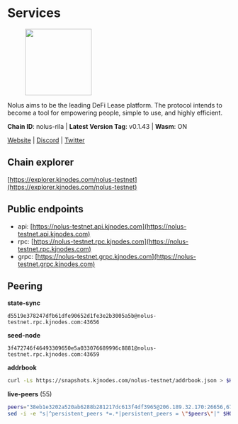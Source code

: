 # Services

<figure><img src="https://raw.githubusercontent.com/kj89/testnet_manuals/main/pingpub/logos/nolus.png" width="150" alt=""><figcaption></figcaption></figure>

Nolus aims to be the leading DeFi Lease platform. The protocol  intends to become a tool for empowering people, simple to use, and highly efficient.

**Chain ID**: nolus-rila | **Latest Version Tag**: v0.1.43 | **Wasm**: ON

[Website](https://www.nolus.io) | [Discord](https://discord.gg/nolus-protocol) | [Twitter](https://twitter.com/NolusProtocol)




## Chain explorer
[https://explorer.kjnodes.com/nolus-testnet](https://explorer.kjnodes.com/nolus-testnet)

## Public endpoints

* api: [https://nolus-testnet.api.kjnodes.com](https://nolus-testnet.api.kjnodes.com)
* rpc: [https://nolus-testnet.rpc.kjnodes.com](https://nolus-testnet.rpc.kjnodes.com)
* grpc: [https://nolus-testnet.grpc.kjnodes.com](https://nolus-testnet.grpc.kjnodes.com)

## Peering

**state-sync**

```text
d5519e378247dfb61dfe90652d1fe3e2b3005a5b@nolus-testnet.rpc.kjnodes.com:43656
```

**seed-node**

```text
3f472746f46493309650e5a033076689996c8881@nolus-testnet.rpc.kjnodes.com:43659
```

**addrbook**
```bash
curl -Ls https://snapshots.kjnodes.com/nolus-testnet/addrbook.json > $HOME/.nolus/config/addrbook.json
```

**live-peers** (55)
```bash
peers="38eb1e3202a520ab6288b281217dc613f4df3965@206.189.32.170:26656,6713492573b74dcdbef9c305b237be9bb3b7fa05@185.208.206.252:26656,2e146ac9281e3797cbe1ad053e5ce6046b972c15@65.109.140.29:37656,7a1fc4d1cc0ffec7db6a2a15496136e62561b162@161.97.146.108:26656,be52cb058e6e402d568807cb0432d940ecd6e4c9@139.99.217.221:26656,8c431676468dbfb80e22cc4bfd3b7ef881a1198e@185.185.82.61:26656,6e6a03770a8c0593788216d0497769e5c24ba5f8@149.102.136.149:36656,b304c5e63fd0f65e04b8f46c27ae4c60bd40c767@185.197.250.141:37656,090de303ce2980f2c14fefc970307bbf66b46606@128.199.157.108:26656,e4b7228ccadf3180e6e323aa4c0c97946ac054dc@65.109.112.20:11134,b046ff8290c046e1792f30c5c57a423bb418a796@161.35.192.231:26656,34042c9bd9a499d6ab2ad5761886c3e591d54931@34.172.55.50:26656,8d85b69ea7175ce0cf6ec7badae239339d6525db@81.0.218.59:26656,e0aac09f3de68abf583b0e3994228ee8bd19d1eb@168.119.124.130:45659,c6e7b095d965209c8d15086c2a173627fb9b29e1@161.97.169.22:26656,d5519e378247dfb61dfe90652d1fe3e2b3005a5b@65.109.68.190:43656,8b0b427b4567a7a66f05fab1146ee97b52ad7958@93.189.30.119:26656,8c385e6c57a0f3d010437fbf4d5fd6db84d73a8d@185.215.165.0:26656,5dcd0731ad7a31bf7a1d5d1743bbb5a42562d446@168.119.226.107:23956,4c70dbb030c7b38e8f16999787074ed5ae33ba0a@94.250.202.17:26656,7e7da58a74edd0b2592a920a9dde9a23aba4aa16@128.199.202.188:26656,c4c5e1301afc9c9b36792bdcd6a74355c42cf0b4@91.107.232.163:26656,33f4b7f56b6708526f0638162f020394de0ce5e9@65.21.229.33:28656,f32aae45f0f5d2d670f05529120dd3a2816d3eef@185.252.233.61:26656,6c7df995fc208bf1e46b247eea141923868d9452@185.144.99.9:26656,64d33df9fe572a1361ed0b405743fd4e1747f2ea@80.241.219.135:26656,f000cd749de3af6d4d8d21e310ee69a61a66ebdb@138.201.204.5:34656,c09d51409ac0461c9c346600c689058d762d7f85@157.230.84.137:26656,a12f0c225332ab006fbc46d58706669bf44f52e0@113.163.195.115:26656,0ca056fbc36b1124939a959fff18c5c035846f08@2.59.156.78:26656,0caa74238bfad2c66b2708a5aa71555e81f95074@159.223.72.87:26656,cdfcaee60fe31b33a32929a3e15d02f8e2508f98@135.181.160.61:31656,5ea269accda92e81817f46ed016166289fd0dea8@217.76.49.115:26656,bd8c8bf0d613f0ec05f8b17f4fd48f7036cbc212@94.250.201.130:28656,e95c1138763c637ca62a391bc316c9a96283d79f@188.40.122.98:36656,447981e6cc73bb67ecd1882b32ad1e4b2e69e432@92.119.112.175:26656,ce24c9afeb996856a32673b0ee378ee09c066ebe@217.76.48.63:38656,acd39ab5b00e5611df296b2e6fb4f6a44a32513f@23.88.5.169:21656,785789b6574c45b8cfefff08344fdfeda345c7e1@135.125.5.34:55666,e09df015fb16b67d9201c90175c61a8cb3b467ad@174.138.23.8:26656,dccff2250f8892d0abf81630b720f6514f7330f1@161.35.205.159:26656,8f767a425f5c6de20ffc435154c6351d118b806e@207.180.243.64:46656,3608b331dd2787e2210ee5d33904c04c74e9a8af@95.165.169.188:43656,5255d4dfe384a6e4956d793b8137d956222592ac@89.58.59.75:60556,aa090d185a999dc20d1b35666fac279d13b854cd@45.85.250.108:36656,c2e461ef97ce664bc1e91ea95ecaa8766f58ce88@65.109.116.110:26656,6427076ade32a365c8cd888f40f24ea1dfbfea27@51.79.229.1:31203,896c70ce52e6c88313048c9a63fcb9e7f0277144@178.208.86.44:46656,5be7af510fa76c6d91a09e22b36fa2f4f84b938d@37.120.171.213:17656,d7ef017283b6960e0df17a2e353266af0fa4be20@167.99.231.72:26656,12b146cd82c7142e9d8aeb4f246499927ecb1c0f@217.13.223.167:36656,cd67fc6e6c306dbb863f381c926135d6b97fe685@65.109.85.155:41656,48965e7af4999cec83045d276f08a1ed7652b060@89.117.50.5:26656,97dd6e338ab8e6ad5212fe1ce7d1881816fdf96e@5.78.67.243:16656,574a94ae197e11183b292e05161baa2558f79ea1@194.163.176.105:32656"
sed -i -e "s|^persistent_peers *=.*|persistent_peers = \"$peers\"|" $HOME/.nolus/config/config.toml
```
